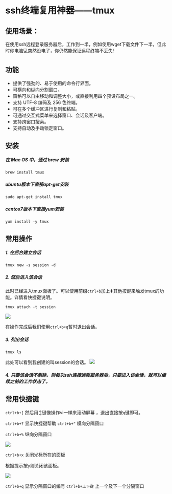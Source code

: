 # ssh终端复用神器——tmux

## 使用场景：

在使用ssh远程登录服务器后，工作到一半，例如使用wget下载文件下一半，但此时你电脑💻突然没电了，你仍然能保证远程终端不丢失! 



## 功能

- 提供了强劲的、易于使用的命令行界面。
- 可横向和纵向分割窗口。
- 窗格可以自由移动和调整大小，或直接利用四个预设布局之一。
- 支持 UTF-8 编码及 256 色终端。
- 可在多个缓冲区进行复制和粘贴。
- 可通过交互式菜单来选择窗口、会话及客户端。
- 支持跨窗口搜索。
- 支持自动及手动锁定窗口。



## 安装

##### 在 Mac OS 中，通过 brew 安装
```
brew install tmux
```

##### ubuntu版本下直接apt-get安装
```
sudo apt-get install tmux
```

##### centos7版本下直接yum安装
```
yum install -y tmux
```



## 常用操作

##### 1. 在后台建立会话 

```
tmux new -s session -d 
```

##### 2. 然后进入该会话

此时已经进入tmux面板了。可以使用前缀`ctrl+b`加上➕其他按键来触发tmux的功能。详情看快捷键说明。

```
tmux attach -t session 
```

![](https://raw.githubusercontent.com/huzekang/picbed/master/20190506233306.png)

在操作完成后我们使用`ctrl+b+q`暂时退出会话。

##### 3. 列出会话

```
tmux ls
```

此处可以看到我创建的叫session的会话。 ![](https://raw.githubusercontent.com/huzekang/picbed/master/20190506232744.png)



##### 4. 只要该会话不删除，则每次ssh连接远程服务器后，只要进入该会话，就可以继续之前的工作状态了。



## 常用快捷键

`ctrl+b+[` 	然后用↕️键像操作vi一样来滚动屏幕 ，退出直接按`q`键即可。

`ctrl+b+?`	显示快捷键帮助
`ctrl+b+"`	模向分隔窗口

`ctrl+b+%` 	 纵向分隔窗口

![](https://raw.githubusercontent.com/huzekang/picbed/master/20190506234740.png)

`ctrl+b+x`	关闭光标所在的面板

根据提示按y则关闭该面板。

![](https://raw.githubusercontent.com/huzekang/picbed/master/20190506235126.png)

`ctrl+b+q` 	显示分隔窗口的编号
`ctrl+b+上下键`	上一个及下一个分隔窗口
